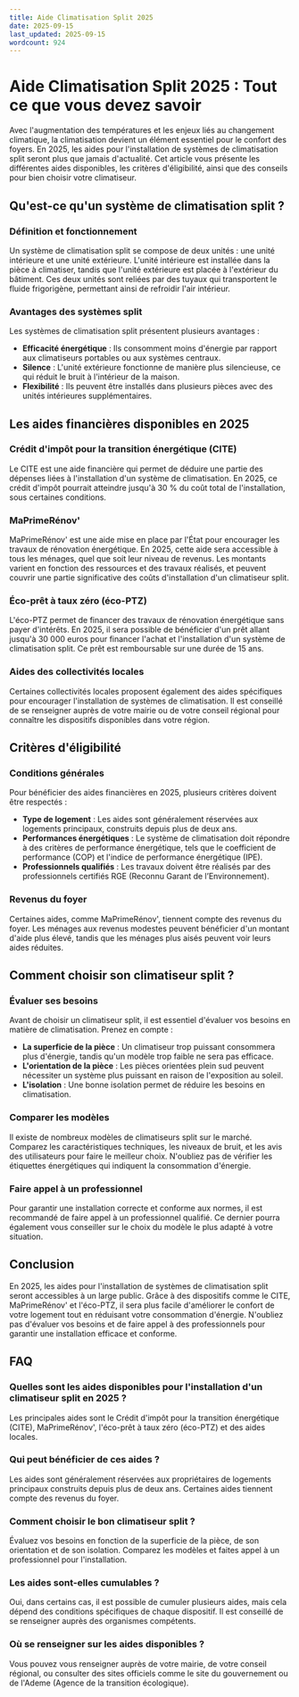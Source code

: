 ```yaml
---
title: Aide Climatisation Split 2025
date: 2025-09-15
last_updated: 2025-09-15
wordcount: 924
---
```


# Aide Climatisation Split 2025 : Tout ce que vous devez savoir

Avec l'augmentation des températures et les enjeux liés au changement climatique, la climatisation devient un élément essentiel pour le confort des foyers. En 2025, les aides pour l'installation de systèmes de climatisation split seront plus que jamais d'actualité. Cet article vous présente les différentes aides disponibles, les critères d'éligibilité, ainsi que des conseils pour bien choisir votre climatiseur.

## Qu'est-ce qu'un système de climatisation split ?

### Définition et fonctionnement

Un système de climatisation split se compose de deux unités : une unité intérieure et une unité extérieure. L'unité intérieure est installée dans la pièce à climatiser, tandis que l'unité extérieure est placée à l'extérieur du bâtiment. Ces deux unités sont reliées par des tuyaux qui transportent le fluide frigorigène, permettant ainsi de refroidir l'air intérieur.

### Avantages des systèmes split

Les systèmes de climatisation split présentent plusieurs avantages :

- **Efficacité énergétique** : Ils consomment moins d'énergie par rapport aux climatiseurs portables ou aux systèmes centraux.
- **Silence** : L'unité extérieure fonctionne de manière plus silencieuse, ce qui réduit le bruit à l'intérieur de la maison.
- **Flexibilité** : Ils peuvent être installés dans plusieurs pièces avec des unités intérieures supplémentaires.

## Les aides financières disponibles en 2025

### Crédit d'impôt pour la transition énergétique (CITE)

Le CITE est une aide financière qui permet de déduire une partie des dépenses liées à l'installation d'un système de climatisation. En 2025, ce crédit d'impôt pourrait atteindre jusqu'à 30 % du coût total de l'installation, sous certaines conditions.

### MaPrimeRénov'

MaPrimeRénov' est une aide mise en place par l'État pour encourager les travaux de rénovation énergétique. En 2025, cette aide sera accessible à tous les ménages, quel que soit leur niveau de revenus. Les montants varient en fonction des ressources et des travaux réalisés, et peuvent couvrir une partie significative des coûts d'installation d'un climatiseur split.

### Éco-prêt à taux zéro (éco-PTZ)

L'éco-PTZ permet de financer des travaux de rénovation énergétique sans payer d'intérêts. En 2025, il sera possible de bénéficier d'un prêt allant jusqu'à 30 000 euros pour financer l'achat et l'installation d'un système de climatisation split. Ce prêt est remboursable sur une durée de 15 ans.

### Aides des collectivités locales

Certaines collectivités locales proposent également des aides spécifiques pour encourager l'installation de systèmes de climatisation. Il est conseillé de se renseigner auprès de votre mairie ou de votre conseil régional pour connaître les dispositifs disponibles dans votre région.

## Critères d'éligibilité

### Conditions générales

Pour bénéficier des aides financières en 2025, plusieurs critères doivent être respectés :

- **Type de logement** : Les aides sont généralement réservées aux logements principaux, construits depuis plus de deux ans.
- **Performances énergétiques** : Le système de climatisation doit répondre à des critères de performance énergétique, tels que le coefficient de performance (COP) et l'indice de performance énergétique (IPE).
- **Professionnels qualifiés** : Les travaux doivent être réalisés par des professionnels certifiés RGE (Reconnu Garant de l’Environnement).

### Revenus du foyer

Certaines aides, comme MaPrimeRénov', tiennent compte des revenus du foyer. Les ménages aux revenus modestes peuvent bénéficier d'un montant d'aide plus élevé, tandis que les ménages plus aisés peuvent voir leurs aides réduites.

## Comment choisir son climatiseur split ?

### Évaluer ses besoins

Avant de choisir un climatiseur split, il est essentiel d'évaluer vos besoins en matière de climatisation. Prenez en compte :

- **La superficie de la pièce** : Un climatiseur trop puissant consommera plus d'énergie, tandis qu'un modèle trop faible ne sera pas efficace.
- **L'orientation de la pièce** : Les pièces orientées plein sud peuvent nécessiter un système plus puissant en raison de l'exposition au soleil.
- **L'isolation** : Une bonne isolation permet de réduire les besoins en climatisation.

### Comparer les modèles

Il existe de nombreux modèles de climatiseurs split sur le marché. Comparez les caractéristiques techniques, les niveaux de bruit, et les avis des utilisateurs pour faire le meilleur choix. N'oubliez pas de vérifier les étiquettes énergétiques qui indiquent la consommation d'énergie.

### Faire appel à un professionnel

Pour garantir une installation correcte et conforme aux normes, il est recommandé de faire appel à un professionnel qualifié. Ce dernier pourra également vous conseiller sur le choix du modèle le plus adapté à votre situation.

## Conclusion

En 2025, les aides pour l'installation de systèmes de climatisation split seront accessibles à un large public. Grâce à des dispositifs comme le CITE, MaPrimeRénov' et l'éco-PTZ, il sera plus facile d'améliorer le confort de votre logement tout en réduisant votre consommation d'énergie. N'oubliez pas d'évaluer vos besoins et de faire appel à des professionnels pour garantir une installation efficace et conforme.

## FAQ

### Quelles sont les aides disponibles pour l'installation d'un climatiseur split en 2025 ?

Les principales aides sont le Crédit d'impôt pour la transition énergétique (CITE), MaPrimeRénov', l'éco-prêt à taux zéro (éco-PTZ) et des aides locales.

### Qui peut bénéficier de ces aides ?

Les aides sont généralement réservées aux propriétaires de logements principaux construits depuis plus de deux ans. Certaines aides tiennent compte des revenus du foyer.

### Comment choisir le bon climatiseur split ?

Évaluez vos besoins en fonction de la superficie de la pièce, de son orientation et de son isolation. Comparez les modèles et faites appel à un professionnel pour l'installation.

### Les aides sont-elles cumulables ?

Oui, dans certains cas, il est possible de cumuler plusieurs aides, mais cela dépend des conditions spécifiques de chaque dispositif. Il est conseillé de se renseigner auprès des organismes compétents.

### Où se renseigner sur les aides disponibles ?

Vous pouvez vous renseigner auprès de votre mairie, de votre conseil régional, ou consulter des sites officiels comme le site du gouvernement ou de l'Ademe (Agence de la transition écologique).